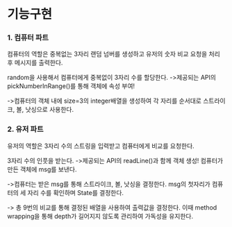 # 기능구현

### 1. 컴퓨터 파트
컴퓨터의 역할은 중복없는 3자리 랜덤 넘버를 생성하고 유저의 숫자 비교 요청을
처리 후 메시지를 출력한다.

random을 사용해서 컴퓨터에게 중복없이 3자리 수를 할당한다.
->제공되는 API의 pickNumberInRange()를 통해 객체에 속성 부여! 

->컴퓨터의 객체 내에 size=3의 integer배열을 생성하여
각 자리를 순서대로 스트라이크, 볼, 낫싱으로 사용한다.

### 2. 유저 파트
유저의 역할은 3자리 수의 스트링을 입력받고 컴퓨터에게 비교를 요청한다.

3자리 수의 인풋을 받는다. 
->제공되는 API의 readLine()과 함께 객체 생성!
컴퓨터가 만든 객체에 msg를 보낸다.

->컴퓨터는 받은 msg를 통해 스트라이크, 볼, 낫싱을 결정한다.
msg의 첫자리가 컴퓨터의 세 자리 수를 확인하며 State를 결정한다.

-> 총 9번의 비교를 통해 결정된 배열을 사용하여 출력값을 결정한다.
이때 method wrapping을 통해 depth가 길어지지 않도록 관리하여 가독성을 
유지한다.

